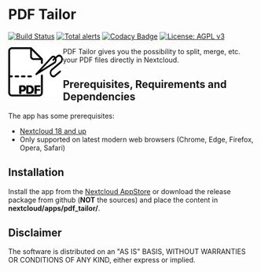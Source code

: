 # PDF Tailor
[![Build Status](https://travis-ci.org/janis91/pdf_tailor.svg?branch=master)](https://travis-ci.org/janis91/pdf_tailor) [![Total alerts](https://img.shields.io/lgtm/alerts/g/janis91/pdf_tailor.svg?logo=lgtm&logoWidth=18)](https://lgtm.com/projects/g/janis91/pdf_tailor/alerts/) [![Codacy Badge](https://api.codacy.com/project/badge/Grade/5b2f7b13ba194bb4a009a91b02c5ac0c)](https://www.codacy.com/manual/janis91/pdf_tailor?utm_source=github.com&amp;utm_medium=referral&amp;utm_content=janis91/pdf_tailor&amp;utm_campaign=Badge_Grade) [![License: AGPL v3](https://img.shields.io/badge/License-AGPL%20v3-blue.svg)](http://www.gnu.org/licenses/agpl-3.0)

<img align="left" src="screenshots/app.png" height="100">

PDF Tailor gives you the possibility to split, merge, etc. your PDF files directly in Nextcloud.

## Prerequisites, Requirements and Dependencies
The app has some prerequisites:
 - [Nextcloud 18 and up](https://nextcloud.com/)
 - Only supported on latest modern web browsers (Chrome, Edge, Firefox, Opera, Safari)

## Installation
Install the app from the [Nextcloud AppStore](https://apps.nextcloud.com/apps/pdf_tailor) or download the release package from github (**NOT** the sources) and place the content in **nextcloud/apps/pdf_tailor/**.

## Disclaimer
The software is distributed on an "AS IS" BASIS, WITHOUT WARRANTIES OR
CONDITIONS OF ANY KIND, either express or implied.
